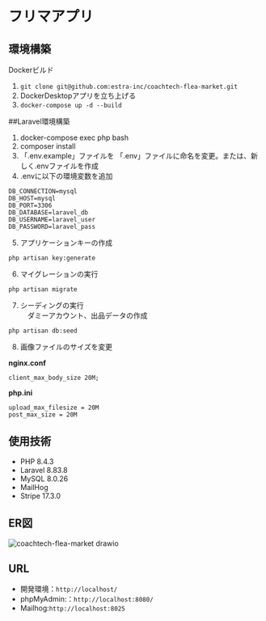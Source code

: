 # フリマアプリ

## 環境構築
Dockerビルド
1. `git clone git@github.com:estra-inc/coachtech-flea-market.git`  
2. DockerDesktopアプリを立ち上げる  
3. `docker-compose up -d --build`  


##Laravel環境構築

1. docker-compose exec php bash  
2. composer install   
3. 「.env.example」ファイルを 「.env」ファイルに命名を変更。または、新しく.envファイルを作成  
4. .envに以下の環境変数を追加  

```env
DB_CONNECTION=mysql  
DB_HOST=mysql  
DB_PORT=3306  
DB_DATABASE=laravel_db  
DB_USERNAME=laravel_user  
DB_PASSWORD=laravel_pass
``` 

5. アプリケーションキーの作成

```
php artisan key:generate
```

6. マイグレーションの実行

```
php artisan migrate
```

7. シーディングの実行  
　ダミーアカウント、出品データの作成

```
php artisan db:seed
```

8. 画像ファイルのサイズを変更

**nginx.conf**  
```
client_max_body_size 20M;
```

**php.ini**  
```
upload_max_filesize = 20M
post_max_size = 20M
```


## 使用技術
- PHP 8.4.3
- Laravel 8.83.8
- MySQL 8.0.26
- MailHog
- Stripe 17.3.0

## ER図

![coachtech-flea-market drawio](https://github.com/user-attachments/assets/1daa7249-b933-435b-990f-7d6cdd7cff50)


## URL
- 開発環境：`http://localhost/`
- phpMyAdmin:：`http://localhost:8080/`
- Mailhog:`http://localhost:8025`
